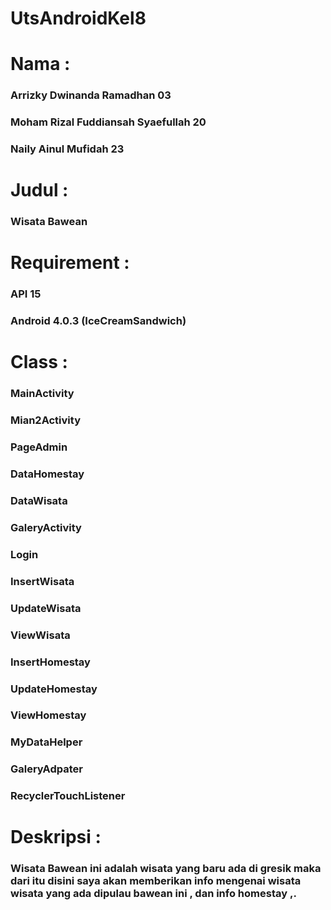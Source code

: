 # UtsAndroidKel8
# Nama :
### Arrizky Dwinanda Ramadhan 03
### Moham Rizal Fuddiansah Syaefullah 20
### Naily Ainul Mufidah 23
# Judul : 
### Wisata Bawean
# Requirement :
### API 15 
### Android 4.0.3 (IceCreamSandwich)
# Class :
### MainActivity
### Mian2Activity
### PageAdmin
### DataHomestay
### DataWisata
### GaleryActivity
### Login
### InsertWisata
### UpdateWisata
### ViewWisata
### InsertHomestay
### UpdateHomestay
### ViewHomestay
### MyDataHelper
### GaleryAdpater
### RecyclerTouchListener
# Deskripsi :
### Wisata Bawean ini adalah wisata yang baru ada di gresik maka dari itu disini saya akan memberikan info mengenai wisata wisata yang ada dipulau bawean ini , dan info homestay ,.
